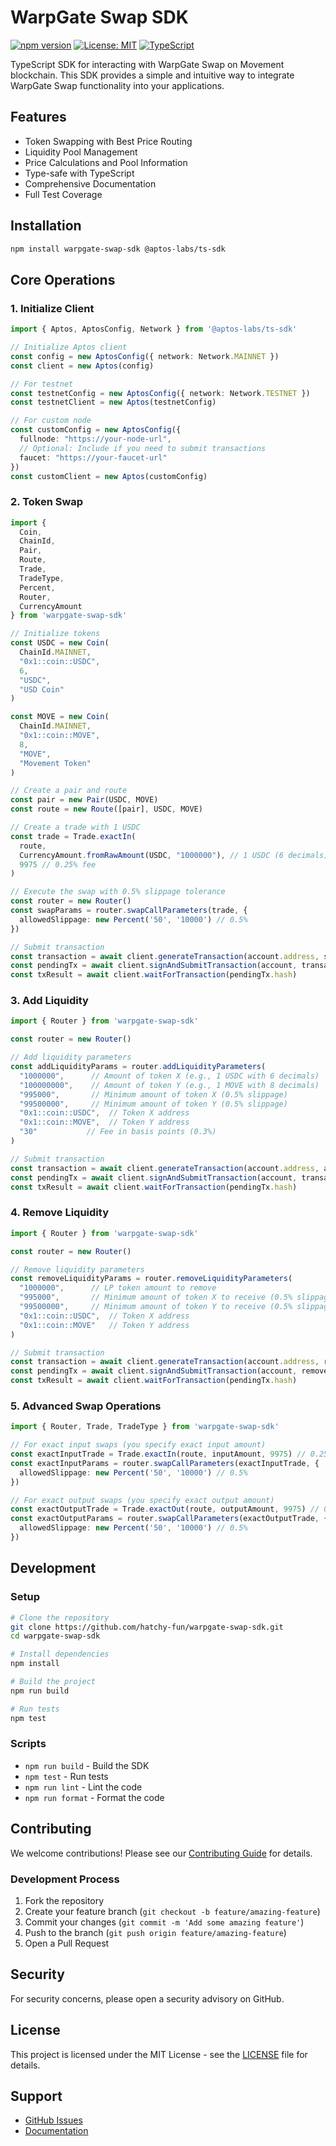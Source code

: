 # WarpGate Swap SDK

[![npm version](https://img.shields.io/npm/v/warpgate-swap-sdk.svg)](https://www.npmjs.com/package/warpgate-swap-sdk)
[![License: MIT](https://img.shields.io/badge/License-MIT-yellow.svg)](https://opensource.org/licenses/MIT)
[![TypeScript](https://img.shields.io/badge/TypeScript-4.9%2B-blue)](https://www.typescriptlang.org/)

TypeScript SDK for interacting with WarpGate Swap on Movement blockchain. This SDK provides a simple and intuitive way to integrate WarpGate Swap functionality into your applications.

## Features

- Token Swapping with Best Price Routing
- Liquidity Pool Management
- Price Calculations and Pool Information
- Type-safe with TypeScript
- Comprehensive Documentation
- Full Test Coverage

## Installation

```bash
npm install warpgate-swap-sdk @aptos-labs/ts-sdk
```

## Core Operations

### 1. Initialize Client

```typescript
import { Aptos, AptosConfig, Network } from '@aptos-labs/ts-sdk'

// Initialize Aptos client
const config = new AptosConfig({ network: Network.MAINNET })
const client = new Aptos(config)

// For testnet
const testnetConfig = new AptosConfig({ network: Network.TESTNET })
const testnetClient = new Aptos(testnetConfig)

// For custom node
const customConfig = new AptosConfig({ 
  fullnode: "https://your-node-url",
  // Optional: Include if you need to submit transactions
  faucet: "https://your-faucet-url"  
})
const customClient = new Aptos(customConfig)
```

### 2. Token Swap

```typescript
import { 
  Coin,
  ChainId,
  Pair,
  Route,
  Trade,
  TradeType,
  Percent,
  Router,
  CurrencyAmount
} from 'warpgate-swap-sdk'

// Initialize tokens
const USDC = new Coin(
  ChainId.MAINNET,
  "0x1::coin::USDC",
  6,
  "USDC",
  "USD Coin"
)

const MOVE = new Coin(
  ChainId.MAINNET,
  "0x1::coin::MOVE",
  8,
  "MOVE",
  "Movement Token"
)

// Create a pair and route
const pair = new Pair(USDC, MOVE)
const route = new Route([pair], USDC, MOVE)

// Create a trade with 1 USDC
const trade = Trade.exactIn(
  route,
  CurrencyAmount.fromRawAmount(USDC, "1000000"), // 1 USDC (6 decimals)
  9975 // 0.25% fee
)

// Execute the swap with 0.5% slippage tolerance
const router = new Router()
const swapParams = router.swapCallParameters(trade, {
  allowedSlippage: new Percent('50', '10000') // 0.5%
})

// Submit transaction
const transaction = await client.generateTransaction(account.address, swapParams)
const pendingTx = await client.signAndSubmitTransaction(account, transaction)
const txResult = await client.waitForTransaction(pendingTx.hash)
```

### 3. Add Liquidity

```typescript
import { Router } from 'warpgate-swap-sdk'

const router = new Router()

// Add liquidity parameters
const addLiquidityParams = router.addLiquidityParameters(
  "1000000",      // Amount of token X (e.g., 1 USDC with 6 decimals)
  "100000000",    // Amount of token Y (e.g., 1 MOVE with 8 decimals)
  "995000",       // Minimum amount of token X (0.5% slippage)
  "99500000",     // Minimum amount of token Y (0.5% slippage)
  "0x1::coin::USDC",  // Token X address
  "0x1::coin::MOVE",  // Token Y address
  "30"           // Fee in basis points (0.3%)
)

// Submit transaction
const transaction = await client.generateTransaction(account.address, addLiquidityParams)
const pendingTx = await client.signAndSubmitTransaction(account, transaction)
const txResult = await client.waitForTransaction(pendingTx.hash)
```

### 4. Remove Liquidity

```typescript
import { Router } from 'warpgate-swap-sdk'

const router = new Router()

// Remove liquidity parameters
const removeLiquidityParams = router.removeLiquidityParameters(
  "1000000",      // LP token amount to remove
  "995000",       // Minimum amount of token X to receive (0.5% slippage)
  "99500000",     // Minimum amount of token Y to receive (0.5% slippage)
  "0x1::coin::USDC",  // Token X address
  "0x1::coin::MOVE"   // Token Y address
)

// Submit transaction
const transaction = await client.generateTransaction(account.address, removeLiquidityParams)
const pendingTx = await client.signAndSubmitTransaction(account, removeLiquidityParams)
const txResult = await client.waitForTransaction(pendingTx.hash)
```

### 5. Advanced Swap Operations

```typescript
import { Router, Trade, TradeType } from 'warpgate-swap-sdk'

// For exact input swaps (you specify exact input amount)
const exactInputTrade = Trade.exactIn(route, inputAmount, 9975) // 0.25% fee
const exactInputParams = router.swapCallParameters(exactInputTrade, {
  allowedSlippage: new Percent('50', '10000') // 0.5%
})

// For exact output swaps (you specify exact output amount)
const exactOutputTrade = Trade.exactOut(route, outputAmount, 9975) // 0.25% fee
const exactOutputParams = router.swapCallParameters(exactOutputTrade, {
  allowedSlippage: new Percent('50', '10000') // 0.5%
})
```

## Development

### Setup

```bash
# Clone the repository
git clone https://github.com/hatchy-fun/warpgate-swap-sdk.git
cd warpgate-swap-sdk

# Install dependencies
npm install

# Build the project
npm run build

# Run tests
npm test
```

### Scripts

- `npm run build` - Build the SDK
- `npm test` - Run tests
- `npm run lint` - Lint the code
- `npm run format` - Format the code

## Contributing

We welcome contributions! Please see our [Contributing Guide](CONTRIBUTING.md) for details.

### Development Process

1. Fork the repository
2. Create your feature branch (`git checkout -b feature/amazing-feature`)
3. Commit your changes (`git commit -m 'Add some amazing feature'`)
4. Push to the branch (`git push origin feature/amazing-feature`)
5. Open a Pull Request

## Security

For security concerns, please open a security advisory on GitHub.

## License

This project is licensed under the MIT License - see the [LICENSE](LICENSE) file for details.

## Support

- [GitHub Issues](https://github.com/hatchy-fun/warpgate-swap-sdk/issues)
- [Documentation](https://github.com/hatchy-fun/warpgate-swap-sdk#readme)
